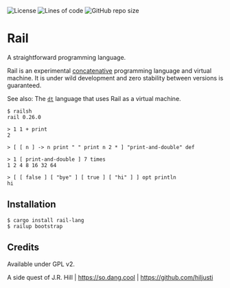 
![License](https://img.shields.io/github/license/hiljusti/rail)
![Lines of code](https://img.shields.io/tokei/lines/github/hiljusti/rail)
![GitHub repo size](https://img.shields.io/github/repo-size/hiljusti/rail)

# Rail

A straightforward programming language.

Rail is an experimental [concatenative](https://concatenative.org/wiki/view/Concatenative%20language)
programming language and virtual machine. It is under wild development and zero
stability between versions is guaranteed.

See also: The [`dt`](https://github.com/hiljusti/dt) language that uses Rail as
a virtual machine.

```
$ railsh
rail 0.26.0

> 1 1 + print
2

> [ [ n ] -> n print " " print n 2 * ] "print-and-double" def

> 1 [ print-and-double ] 7 times
1 2 4 8 16 32 64 

> [ [ false ] [ "bye" ] [ true ] [ "hi" ] ] opt println
hi
```

## Installation

```shell
$ cargo install rail-lang
$ railup bootstrap
```

## Credits

Available under GPL v2.

A side quest of J.R. Hill | https://so.dang.cool | https://github.com/hiljusti
